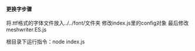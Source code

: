 #### 更换字步骤

将.ttf格式的字体文件放入../../font/文件夹
修改index.js里的config对象
最后修改meshwriter.ES.js

根目录下运行指令：node index.js
